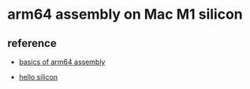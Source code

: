 # arm64 assembly on Mac M1 silicon

## reference

* [basics of arm64 assembly](https://www.deusinmachina.net/p/the-basics-of-arm64-assembly)

* [hello silicon](https://github.com/below/HelloSilicon) 

